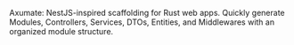 Axumate: NestJS-inspired scaffolding for Rust web apps. Quickly generate Modules, Controllers, Services, DTOs, Entities, and Middlewares with an organized module structure.
